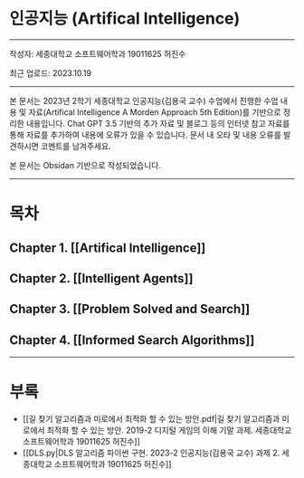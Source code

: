 # 인공지능 (Artifical Intelligence)

---
작성자: 세종대학교 소프트웨어학과 19011625 허진수

최근 업로드: 2023.10.19

---
 본 문서는  2023년 2학기 세종대학교 인공지능(김용국 교수) 수업에서 진행한 수업 내용 및 자료(Artifical Intelligence A Morden Approach 5th Edition)를 기반으로 정리한 내용입니다. Chat GPT 3.5 기반의 추가 자료 및 블로그 등의 인터넷 참고 자료를 통해 자료를 추가하여 내용에 오류가 있을 수 있습니다. 문서 내 오타 및 내용 오류를 발견하시면 코멘트를 남겨주세요.
 
 본 문서는 Obsidan 기반으로 작성되었습니다.

---
# 목차
## Chapter 1. [[Artifical Intelligence]]
## Chapter 2. [[Intelligent Agents]]
## Chapter 3. [[Problem Solved and Search]]
## Chapter 4. [[Informed Search Algorithms]]

---
# 부록

- [[길 찾기 알고리즘과 미로에서 최적화 할 수 있는 방안.pdf|길 찾기 알고리즘과 미로에서 최적화 할 수 있는 방안. 2019-2 디지털 게임의 이해 기말 과제. 세종대학교 소프트웨어학과 19011625 허진수]]
- [[DLS.py|DLS 알고리즘 파이썬 구현. 2023-2 인공지능(김용국 교수) 과제 2. 세종대학교 소프트웨어학과 19011625 허진수]]